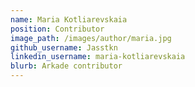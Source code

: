 ```yaml
---
name: Maria Kotliarevskaia
position: Contributor
image_path: /images/author/maria.jpg
github_username: Jasstkn
linkedin_username: maria-kotliarevskaia
blurb: Arkade contributor
---
```

